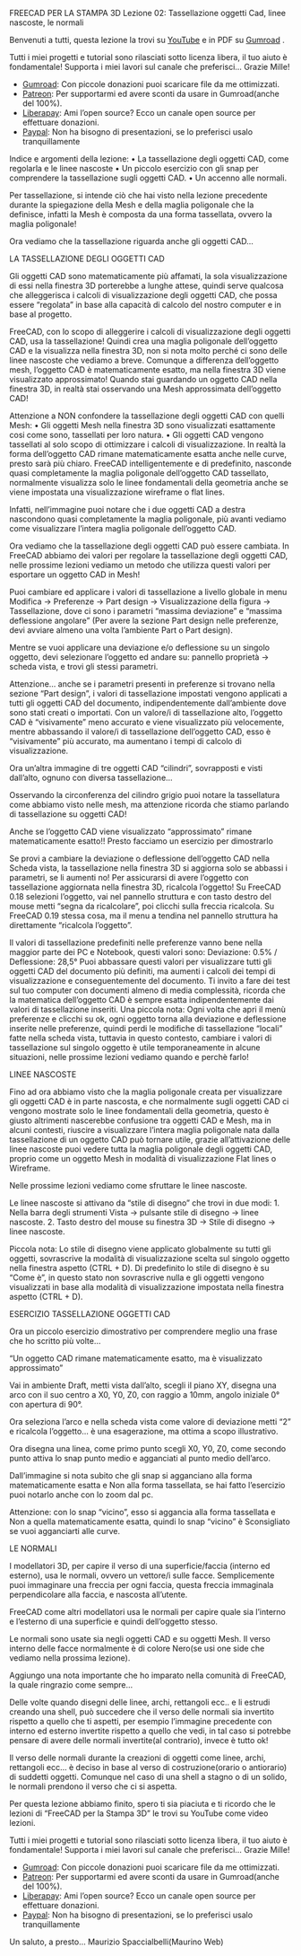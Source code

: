 FREECAD PER LA STAMPA 3D
Lezione 02: Tassellazione oggetti Cad, linee nascoste, le normali

Benvenuti a tutti, questa lezione la trovi su [YouTube]() e in PDF su [Gumroad]() .

Tutti i miei progetti e tutorial sono rilasciati sotto licenza libera, il tuo aiuto è fondamentale! Supporta i miei lavori sul canale che preferisci… Grazie Mille!
* [Gumroad](https://gumroad.com/mauriziospacciabelli/follow): Con piccole donazioni puoi scaricare file da me ottimizzati.
* [Patreon](https://www.patreon.com/mauriziospaccialbelli): Per supportarmi ed avere sconti da usare in Gumroad(anche del 100%).
* [Liberapay](https://liberapay.com/MaurizioSpaccialbelli): Ami l’open source? Ecco un canale open source per effettuare donazioni.
* [Paypal](https://www.paypal.me/mauriziospacciabelli): Non ha bisogno di presentazioni, se lo preferisci usalo tranquillamente

Indice e argomenti della lezione:
    • La tassellazione degli oggetti CAD, come regolarla e le linee nascoste
    • Un piccolo esercizio con gli snap per comprendere la tassellazione sugli oggetti CAD.
    • Un accenno alle normali.

Per tassellazione, si intende ciò che hai visto nella lezione precedente durante la spiegazione della Mesh e della maglia poligonale che la definisce, infatti la Mesh è composta da una forma tassellata, ovvero la maglia poligonale!

Ora vediamo che la tassellazione riguarda anche gli oggetti CAD…


LA TASSELLAZIONE DEGLI OGGETTI CAD

Gli oggetti CAD sono matematicamente più affamati, la sola visualizzazione di essi nella finestra 3D porterebbe a lunghe attese, quindi serve qualcosa che alleggerisca i calcoli di visualizzazione degli oggetti CAD, che possa essere “regolata” in base alla capacità di calcolo del nostro computer e in base al progetto.

FreeCAD, con lo scopo di alleggerire i calcoli di visualizzazione degli oggetti CAD, usa la tassellazione! Quindi crea una maglia poligonale dell’oggetto CAD e la visualizza nella finestra 3D, non si nota molto perché ci sono delle linee nascoste che vediamo a breve. 
Comunque a differenza dell’oggetto mesh, l’oggetto CAD è matematicamente esatto, ma nella finestra 3D viene visualizzato approssimato!
Quando stai guardando un oggetto CAD nella finestra 3D, in realtà stai osservando una Mesh approssimata dell’oggetto CAD!

Attenzione a NON confondere la tassellazione degli oggetti CAD con quelli Mesh:
    • Gli oggetti Mesh nella finestra 3D sono visualizzati esattamente cosi come sono, tassellati per loro natura.
    • Gli oggetti CAD vengono tassellati al solo scopo di ottimizzare i calcoli di visualizzazione. In realtà la forma dell’oggetto CAD rimane matematicamente esatta anche nelle curve, presto sarà più chiaro.
FreeCAD intelligentemente e di predefinito, nasconde quasi completamente la maglia poligonale dell’oggetto CAD tassellato, normalmente visualizza solo le linee fondamentali della geometria anche se viene impostata una visualizzazione wireframe o flat lines.

Infatti, nell’immagine puoi notare che i due oggetti CAD a destra nascondono quasi completamente la maglia poligonale, più avanti vediamo come visualizzare l’intera maglia poligonale dell’oggetto CAD. 

Ora vediamo che la tassellazione degli oggetti CAD può essere cambiata.
In FreeCAD abbiamo dei valori per regolare la tassellazione degli oggetti CAD, nelle prossime lezioni vediamo un metodo che utilizza questi valori per esportare un oggetto CAD in Mesh!

Puoi cambiare ed applicare i valori di tassellazione a livello globale in menu Modifica → Preferenze → Part design → Visualizzazione della figura → Tassellazione, dove ci sono i parametri “massima deviazione” e “massima deflessione angolare” (Per avere la sezione Part design nelle preferenze, devi avviare almeno una volta l’ambiente Part o Part design).

Mentre se vuoi applicare una deviazione e/o deflessione su un singolo oggetto, devi selezionare l’oggetto ed andare su: pannello proprietà → scheda vista, e trovi gli stessi parametri.

Attenzione… anche se i parametri presenti in preferenze si trovano nella sezione “Part design”, i valori di tassellazione impostati vengono applicati a tutti gli oggetti CAD del documento, indipendentemente dall’ambiente dove sono stati creati o importati.
Con un valore/i di tassellazione alto, l’oggetto CAD è “visivamente” meno accurato e viene visualizzato più velocemente, mentre abbassando il valore/i di tassellazione dell’oggetto CAD, esso è “visivamente” più accurato, ma aumentano i tempi di calcolo di visualizzazione.

Ora un’altra immagine di tre oggetti CAD “cilindri”, sovrapposti e visti dall’alto, ognuno con diversa tassellazione… 

Osservando la circonferenza del cilindro grigio puoi notare la tassellatura come abbiamo visto nelle mesh, ma attenzione ricorda che stiamo parlando di tassellazione su oggetti CAD!

Anche se l’oggetto CAD viene visualizzato “approssimato” rimane matematicamente esatto!!  Presto facciamo un esercizio per dimostrarlo

Se provi a cambiare la deviazione o deflessione dell’oggetto CAD nella Scheda vista, la tassellazione nella finestra 3D si aggiorna solo se abbassi i parametri, se li aumenti no!
Per assicurarsi di avere l’oggetto con tassellazione aggiornata nella finestra 3D, ricalcola l’oggetto! Su FreeCAD 0.18 selezioni l’oggetto, vai nel pannello struttura e con tasto destro del mouse metti “segna da ricalcolare”, poi clicchi sulla freccia ricalcola. Su FreeCAD 0.19 stessa cosa, ma il menu a tendina nel pannello struttura ha direttamente “ricalcola l’oggetto”.

Il valori di tassellazione predefiniti nelle preferenze vanno bene nella maggior parte dei PC e Notebook, questi valori sono: Deviazione: 0.5% / Deflessione: 28,5°
Puoi abbassare questi valori per visualizzare tutti gli oggetti CAD del documento più definiti, ma aumenti i calcoli dei tempi di visualizzazione e conseguentemente del documento.
Ti invito a fare dei test sul tuo computer con documenti almeno di media complessità, ricorda che la matematica dell’oggetto CAD è sempre esatta indipendentemente dai valori di tassellazione inseriti.
Una piccola nota: Ogni volta che apri il menù preferenze e clicchi su ok, ogni oggetto torna alla deviazione e deflessione inserite nelle preferenze, quindi perdi le modifiche di tassellazione “locali” fatte nella scheda vista, tuttavia in questo contesto, cambiare i valori di tassellazione sul singolo oggetto è utile temporaneamente in alcune situazioni, nelle prossime lezioni vediamo quando e perchè farlo!


LINEE NASCOSTE

Fino ad ora abbiamo visto che la maglia poligonale creata per visualizzare gli oggetti CAD è in parte nascosta, e che normalmente sugli oggetti CAD ci vengono mostrate solo le linee fondamentali della geometria, questo è giusto altrimenti nascerebbe confusione tra oggetti CAD e Mesh, ma in alcuni contesti, riuscire a visualizzare l’intera maglia poligonale nata dalla tassellazione di un oggetto CAD può tornare utile, grazie all’attivazione delle linee nascoste puoi vedere tutta la maglia poligonale degli oggetti CAD, proprio come un oggetto Mesh in modalità di visualizzazione Flat lines o Wireframe.

Nelle prossime lezioni vediamo come sfruttare le linee nascoste. 

Le linee nascoste si attivano da “stile di disegno” che trovi in due modi:
    1. Nella barra degli strumenti Vista → pulsante stile di disegno → linee nascoste.
    2. Tasto destro del mouse su finestra 3D → Stile di disegno → linee nascoste.
       
Piccola nota: Lo stile di disegno viene applicato globalmente su tutti gli oggetti, sovrascrive la modalità di visualizzazione scelta sul singolo oggetto nella finestra aspetto (CTRL + D). 
Di predefinito lo stile di disegno è su “Come è”, in questo stato non sovrascrive nulla e gli oggetti vengono visualizzati in base alla modalità di visualizzazione impostata nella finestra aspetto (CTRL + D).


ESERCIZIO TASSELLAZIONE OGGETTI CAD

Ora un piccolo esercizio dimostrativo per comprendere meglio una frase che ho scritto più volte…  

“Un oggetto CAD rimane matematicamente esatto, ma è visualizzato approssimato”

Vai in ambiente Draft, metti vista dall’alto, scegli il piano XY, disegna una arco con il suo centro a X0, Y0, Z0, con raggio a 10mm, angolo iniziale 0° con apertura di 90°.

Ora seleziona l’arco e nella scheda vista come valore di deviazione metti “2” e ricalcola l’oggetto... è una esagerazione, ma ottima a scopo illustrativo.

Ora disegna una linea, come primo punto scegli X0, Y0, Z0, come secondo punto attiva lo snap punto medio e agganciati al punto medio dell’arco.

Dall’immagine si nota subito che gli snap si agganciano alla forma matematicamente esatta e Non alla forma tassellata,  se hai fatto l’esercizio puoi notarlo anche con lo zoom dal pc.

Attenzione: con lo snap “vicino”, esso si  aggancia alla forma tassellata e Non a quella matematicamente esatta, quindi lo snap “vicino” è Sconsigliato se vuoi agganciarti alle curve.



LE NORMALI

I modellatori 3D, per capire il verso di una superficie/faccia (interno ed esterno), usa le normali, ovvero un vettore/i sulle facce. Semplicemente puoi immaginare una freccia per ogni faccia, questa freccia immaginala perpendicolare alla faccia, e nascosta all’utente.

FreeCAD come altri modellatori usa le normali per capire quale sia l’interno e l’esterno di una superficie e quindi dell’oggetto stesso.

Le normali sono usate sia negli oggetti CAD e su oggetti Mesh.
Il verso interno delle facce normalmente è di colore Nero(se usi one side che vediamo nella prossima lezione).

Aggiungo una nota importante che ho imparato nella comunità di FreeCAD, la quale ringrazio come sempre…

Delle volte quando disegni delle linee, archi, rettangoli ecc.. e li estrudi creando una shell, può succedere che il verso delle normali sia invertito rispetto a quello che ti aspetti, per esempio l’immagine precedente con interno ed esterno invertite rispetto a quello che vedi, in tal caso si potrebbe pensare di avere delle normali invertite(al contrario), invece è tutto ok!

Il verso delle normali durante la creazioni di oggetti come linee, archi, rettangoli ecc… è deciso in base al verso di costruzione(orario o antiorario) di suddetti oggetti. Comunque nel caso di una shell a stagno o di un solido, le normali prendono il verso che ci si aspetta.

Per questa lezione abbiamo finito, spero ti sia piaciuta e ti ricordo che le lezioni di “FreeCAD per la Stampa 3D” le trovi su YouTube come video lezioni.

Tutti i miei progetti e tutorial sono rilasciati sotto licenza libera, il tuo aiuto è fondamentale! Supporta i miei lavori sul canale che preferisci… Grazie Mille!
* [Gumroad](https://gumroad.com/mauriziospacciabelli/follow): Con piccole donazioni puoi scaricare file da me ottimizzati.
* [Patreon](https://www.patreon.com/mauriziospaccialbelli): Per supportarmi ed avere sconti da usare in Gumroad(anche del 100%).
* [Liberapay](https://liberapay.com/MaurizioSpaccialbelli): Ami l’open source? Ecco un canale open source per effettuare donazioni.
* [Paypal](https://www.paypal.me/mauriziospacciabelli): Non ha bisogno di presentazioni, se lo preferisci usalo tranquillamente

Un saluto, a presto… 
Maurizio Spaccialbelli(Maurino Web)

